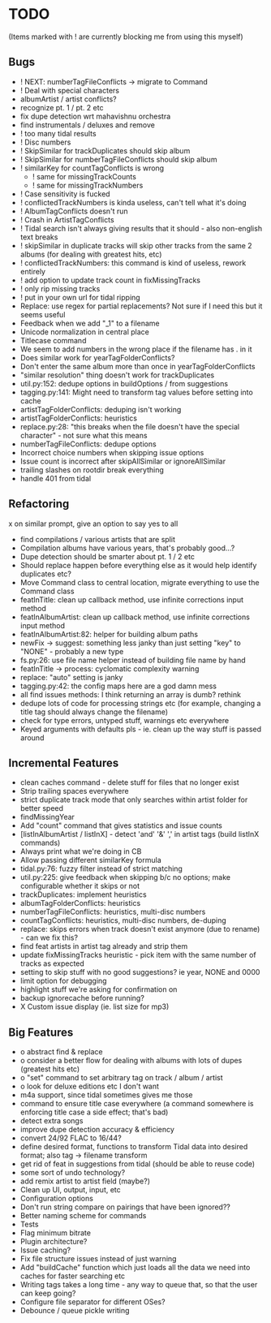 # TODO

(Items marked with ! are currently blocking me from using this myself)

## Bugs

- ! NEXT: numberTagFileConflicts -> migrate to Command
- ! Deal with special characters
- albumArtist / artist conflicts?
- recognize pt. 1 / pt. 2 etc
- fix dupe detection wrt mahavishnu orchestra
- find instrumentals / deluxes and remove
- ! too many tidal results
- ! Disc numbers
- ! SkipSimilar for trackDuplicates should skip album
- ! SkipSimilar for numberTagFileConflicts should skip album
- ! similarKey for countTagConflicts is wrong
  - ! same for missingTrackCounts
  - ! same for missingTrackNumbers
- ! Case sensitivity is fucked
- ! conflictedTrackNumbers is kinda useless, can't tell what it's doing
- ! AlbumTagConflicts doesn't run
- ! Crash in ArtistTagConflicts
- ! Tidal search isn't always giving results that it should - also non-english text breaks
- ! skipSimilar in duplicate tracks will skip other tracks from the same 2 albums (for dealing with greatest hits, etc)
- ! conflictedTrackNumbers: this command is kind of useless, rework entirely
- ! add option to update track count in fixMissingTracks
- ! only rip missing tracks
- ! put in your own url for tidal ripping
- Replace: use regex for partial replacements? Not sure if I need this but it seems useful
- Feedback when we add "\_1" to a filename
- Unicode normalization in central place
- Titlecase command
- We seem to add numbers in the wrong place if the filename has . in it
- Does similar work for yearTagFolderConflicts?
- Don't enter the same album more than once in yearTagFolderConflicts
- "similar resolution" thing doesn't work for trackDuplicates
- util.py:152: dedupe options in buildOptions / from suggestions
- tagging.py:141: Might need to transform tag values before setting into cache
- artistTagFolderConflicts: deduping isn't working
- artistTagFolderConflicts: heuristics
- replace.py:28: "this breaks when the file doesn't have the special character" - not sure what this means
- numberTagFileConflicts: dedupe options
- Incorrect choice numbers when skipping issue options
- Issue count is incorrect after skipAllSimilar or ignoreAllSimilar
- trailing slashes on rootdir break everything
- handle 401 from tidal

## Refactoring

x on similar prompt, give an option to say yes to all

- find compilations / various artists that are split
- Compilation albums have various years, that's probably good...?
- Dupe detection should be smarter about pt. 1 / 2 etc
- Should replace happen before everything else as it would help identify duplicates etc?
- Move Command class to central location, migrate everything to use the Command class
- featInTitle: clean up callback method, use infinite corrections input method
- featInAlbumArtist: clean up callback method, use infinite corrections input method
- featInAlbumArtist:82: helper for building album paths
- newFix -> suggest: something less janky than just setting "key" to "NONE" - probably a new type
- fs.py:26: use file name helper instead of building file name by hand
- featInTitle -> process: cyclomatic complexity warning
- replace: "auto" setting is janky
- tagging.py:42: the config maps here are a god damn mess
- all find issues methods: I think returning an array is dumb? rethink
- dedupe lots of code for processing strings etc (for example, changing a title tag should always change the filename)
- check for type errors, untyped stuff, warnings etc everywhere
- Keyed arguments with defaults pls - ie. clean up the way stuff is passed around

## Incremental Features

- clean caches command - delete stuff for files that no longer exist
- Strip trailing spaces everywhere
- strict duplicate track mode that only searches within artist folder for better speed
- findMissingYear
- Add "count" command that gives statistics and issue counts
- [listInAlbumArtist / listInX] - detect 'and' '&' ',' in artist tags (build listInX commands)
- Always print what we're doing in CB
- Allow passing different similarKey formula
- tidal.py:76: fuzzy filter instead of strict matching
- util.py:225: give feedback when skipping b/c no options; make configurable whether it skips or not
- trackDuplicates: implement heuristics
- albumTagFolderConflicts: heuristics
- numberTagFileConflicts: heuristics, multi-disc numbers
- countTagConflicts: heuristics, multi-disc numbers, de-duping
- replace: skips errors when track doesn't exist anymore (due to rename) - can we fix this?
- find feat artists in artist tag already and strip them
- update fixMissingTracks heuristic - pick item with the same number of tracks as expected
- setting to skip stuff with no good suggestions? ie year, NONE and 0000
- limit option for debugging
- highlight stuff we're asking for confirmation on
- backup ignorecache before running?
- X Custom issue display (ie. list size for mp3)

## Big Features

- o abstract find & replace
- o consider a better flow for dealing with albums with lots of dupes (greatest hits etc)
- o "set" command to set arbitrary tag on track / album / artist
- o look for deluxe editions etc I don't want
- m4a support, since tidal sometimes gives me those
- command to ensure title case everywhere (a command somewhere is enforcing title case a side effect; that's bad)
- detect extra songs
- improve dupe detection accuracy & efficiency
- convert 24/92 FLAC to 16/44?
- define desired format, functions to transform Tidal data into desired format; also tag -> filename transform
- get rid of feat in suggestions from tidal (should be able to reuse code)
- some sort of undo technology?
- add remix artist to artist field (maybe?)
- Clean up UI, output, input, etc
- Configuration options
- Don't run string compare on pairings that have been ignored??
- Better naming scheme for commands
- Tests
- Flag minimum bitrate
- Plugin architecture?
- Issue caching?
- Fix file structure issues instead of just warning
- Add "buildCache" function which just loads all the data we need into caches for faster searching etc
- Writing tags takes a long time - any way to queue that, so that the user can keep going?
- Configure file separator for different OSes?
- Debounce / queue pickle writing
